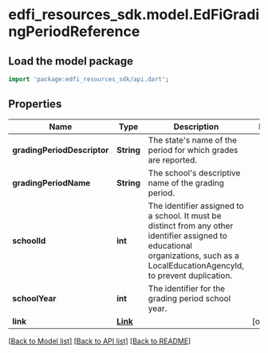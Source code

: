 # edfi_resources_sdk.model.EdFiGradingPeriodReference

## Load the model package
```dart
import 'package:edfi_resources_sdk/api.dart';
```

## Properties
Name | Type | Description | Notes
------------ | ------------- | ------------- | -------------
**gradingPeriodDescriptor** | **String** | The state's name of the period for which grades are reported. | 
**gradingPeriodName** | **String** | The school's descriptive name of the grading period. | 
**schoolId** | **int** | The identifier assigned to a school. It must be distinct from any other identifier assigned to educational organizations, such as a LocalEducationAgencyId, to prevent duplication. | 
**schoolYear** | **int** | The identifier for the grading period school year. | 
**link** | [**Link**](Link.md) |  | [optional] 

[[Back to Model list]](../README.md#documentation-for-models) [[Back to API list]](../README.md#documentation-for-api-endpoints) [[Back to README]](../README.md)


